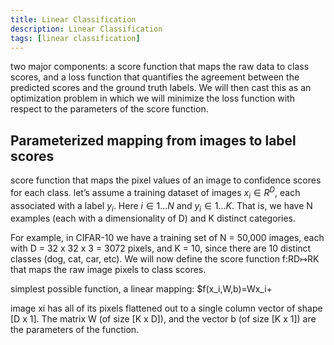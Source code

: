 ```yaml
---
title: Linear Classification
description: Linear Classification
tags: [linear classification]
---
```



<!--- WARNING: THIS FILE WAS AUTOGENERATED! DO NOT EDIT! Instead, edit the notebook w/the location & name as this file.-->

two major components: a score function that maps the raw data to class scores, and a loss function that quantifies the agreement between the predicted scores and the ground truth labels. We will then cast this as an optimization problem in which we will minimize the loss function with respect to the parameters of the score function.

## Parameterized mapping from images to label scores

score function that maps the pixel values of an image to confidence scores for each class. let’s assume a training dataset of images $x_i \in R^D$, each associated with a label $y_i$. Here $i\in{1…N}$ and $y_i\in{1…K}$. That is, we have N examples (each with a dimensionality of D) and K distinct categories.

For example, in CIFAR-10 we have a training set of N = 50,000 images, each with D = 32 x 32 x 3 = 3072 pixels, and K = 10, since there are 10 distinct classes (dog, cat, car, etc). We will now define the score function f:RD↦RK that maps the raw image pixels to class scores.

simplest possible function, a linear mapping: $f(x_i,W,b)=Wx_i+

image xi has all of its pixels flattened out to a single column vector of shape [D x 1]. The matrix W (of size [K x D]), and the vector b (of size [K x 1]) are the parameters of the function.
